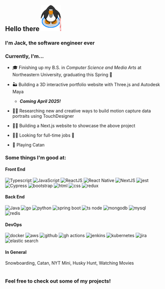 ## Hello there ![lightsaber](/lightsaber_small.png)

### I'm Jack, the software engineer ever

### Currently, I'm...
- 🎓 Finishing up my B.S. in _Computer Science and Media Arts_ at Northeastern University, graduating this Spring 🤯
- 🏜️ Building a 3D interactive portfolio website with Three.js and Autodesk Maya

  - _**Coming April 2025!**_
- 👨‍💻 Researching new and creative ways to build motion capture data portraits using TouchDesigner
- 👨‍💻 Building a Next.js website to showcase the above project
- 👨‍🎓 Looking for full-time jobs 👀 
- 🧩 Playing Catan

### Some things I'm good at:
#### Front End
![Typescript](https://img.shields.io/badge/TypeScript-007ACC?style=for-the-badge&logo=typescript&logoColor=white
) ![JavaScript](https://img.shields.io/badge/JavaScript-323330?style=for-the-badge&logo=javascript&logoColor=F7DF1E) ![ReactJS](https://img.shields.io/badge/React-20232A?style=for-the-badge&logo=react&logoColor=61DAFB) ![React Native](https://img.shields.io/badge/React_Native-20232A?style=for-the-badge&logo=react&logoColor=61DAFB) ![NextJS](https://img.shields.io/badge/next%20js-000000?style=for-the-badge&logo=nextdotjs&logoColor=white) ![jest](https://img.shields.io/badge/Jest-C21325?style=for-the-badge&logo=jest&logoColor=white) ![Cypress](https://img.shields.io/badge/Cypress-17202C?style=for-the-badge&logo=cypress&logoColor=white) ![bootstrap](https://img.shields.io/badge/Bootstrap-563D7C?style=for-the-badge&logo=bootstrap&logoColor=white) ![html](https://img.shields.io/badge/HTML5-E34F26?style=for-the-badge&logo=html5&logoColor=white) ![css](https://img.shields.io/badge/CSS3-1572B6?style=for-the-badge&logo=css3&logoColor=white) ![redux](https://img.shields.io/badge/Redux-593D88?style=for-the-badge&logo=redux&logoColor=white)
#### Back End
![Java](https://img.shields.io/badge/java-%23ED8B00.svg?style=for-the-badge&logo=openjdk&logoColor=white) ![go](https://img.shields.io/badge/Go-00ADD8?style=for-the-badge&logo=go&logoColor=white) ![python](https://img.shields.io/badge/Python-FFD43B?style=for-the-badge&logo=python&logoColor=blue) ![spring boot](https://img.shields.io/badge/Spring_Boot-6DB33F?style=for-the-badge&logo=spring-boot&logoColor=white) ![ts node](https://img.shields.io/badge/ts--node-3178C6?style=for-the-badge&logo=ts-node&logoColor=white) ![mongodb](https://img.shields.io/badge/MongoDB-4EA94B?style=for-the-badge&logo=mongodb&logoColor=white) ![mysql](https://img.shields.io/badge/MySQL-005C84?style=for-the-badge&logo=mysql&logoColor=white) ![redis](https://img.shields.io/badge/redis-%23DD0031.svg?&style=for-the-badge&logo=redis&logoColor=white)
#### DevOps
![docker](https://img.shields.io/badge/Docker-2CA5E0?style=for-the-badge&logo=docker&logoColor=white) ![aws](https://img.shields.io/badge/AWS-%23FF9900.svg?style=for-the-badge&logo=amazon-aws&logoColor=white) ![github](https://img.shields.io/badge/GitHub-100000?style=for-the-badge&logo=github&logoColor=white) ![gh actions](https://img.shields.io/badge/GitHub_Actions-2088FF?style=for-the-badge&logo=github-actions&logoColor=white) ![jenkins](https://img.shields.io/badge/Jenkins-49728B?style=for-the-badge&logo=jenkins&logoColor=white) ![kubernetes](https://img.shields.io/badge/Kubernetes-3069DE?style=for-the-badge&logo=kubernetes&logoColor=white) ![jira](https://img.shields.io/badge/Jira-0052CC?style=for-the-badge&logo=Jira&logoColor=white) ![elastic search](https://img.shields.io/badge/Elastic_Search-005571?style=for-the-badge&logo=elasticsearch&logoColor=white)
#### In General
Snowboarding, Catan, NYT Mini, Husky Hunt, Watching Movies


#  
### Feel free to check out some of my projects!

